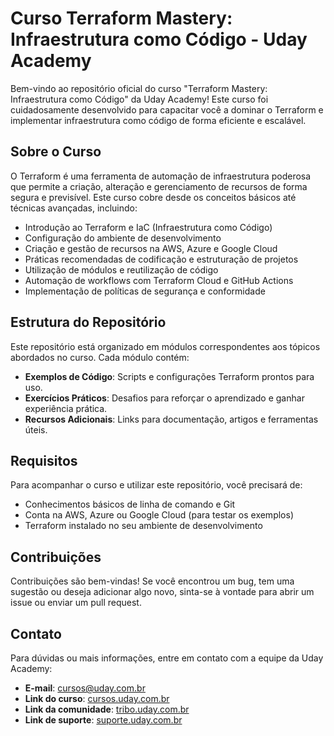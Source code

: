 # Curso Terraform Mastery: Infraestrutura como Código - Uday Academy

Bem-vindo ao repositório oficial do curso "Terraform Mastery: Infraestrutura como Código" da Uday Academy! Este curso foi cuidadosamente desenvolvido para capacitar você a dominar o Terraform e implementar infraestrutura como código de forma eficiente e escalável.

## Sobre o Curso

O Terraform é uma ferramenta de automação de infraestrutura poderosa que permite a criação, alteração e gerenciamento de recursos de forma segura e previsível. Este curso cobre desde os conceitos básicos até técnicas avançadas, incluindo:

- Introdução ao Terraform e IaC (Infraestrutura como Código)
- Configuração do ambiente de desenvolvimento
- Criação e gestão de recursos na AWS, Azure e Google Cloud
- Práticas recomendadas de codificação e estruturação de projetos
- Utilização de módulos e reutilização de código
- Automação de workflows com Terraform Cloud e GitHub Actions
- Implementação de políticas de segurança e conformidade

## Estrutura do Repositório

Este repositório está organizado em módulos correspondentes aos tópicos abordados no curso. Cada módulo contém:

- **Exemplos de Código**: Scripts e configurações Terraform prontos para uso.
- **Exercícios Práticos**: Desafios para reforçar o aprendizado e ganhar experiência prática.
- **Recursos Adicionais**: Links para documentação, artigos e ferramentas úteis.

## Requisitos

Para acompanhar o curso e utilizar este repositório, você precisará de:

- Conhecimentos básicos de linha de comando e Git
- Conta na AWS, Azure ou Google Cloud (para testar os exemplos)
- Terraform instalado no seu ambiente de desenvolvimento

## Contribuições

Contribuições são bem-vindas! Se você encontrou um bug, tem uma sugestão ou deseja adicionar algo novo, sinta-se à vontade para abrir um issue ou enviar um pull request.

## Contato

Para dúvidas ou mais informações, entre em contato com a equipe da Uday Academy:

- **E-mail**: cursos@uday.com.br
- **Link do curso**: [cursos.uday.com.br]((https://cursos.uday.com.br/id/terraform-mastery-infraestrutura-como-codigo/))
- **Link da comunidade**: [tribo.uday.com.br](https://tribo.uday.com.br/grupos/terraform-334487365/)
- **Link de suporte**: [suporte.uday.com.br](https://tribo.uday.com.br/docs/suporte/)
